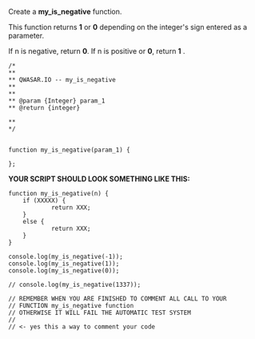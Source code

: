 Create a ****my_is_negative**** function. 

This function returns ****1**** or ****0**** depending on the integer's sign entered as a parameter. 

If n is negative, return ****0****. If n is positive or ****0****, return ****1**** .

	/*
	**
	** QWASAR.IO -- my_is_negative
	**
	**
	** @param {Integer} param_1
	** @return {integer}
		
	**
	*/
	
	
	function my_is_negative(param_1) {

	};	

****YOUR SCRIPT SHOULD LOOK SOMETHING LIKE THIS:****


	function my_is_negative(n) {
	  	if (XXXXX) {
    			return XXX;
  		}
  		else {
    			return XXX;
  		}
	}
	
	console.log(my_is_negative(-1));
	console.log(my_is_negative(1));
	console.log(my_is_negative(0));
	
	// console.log(my_is_negative(1337));
	
	// REMEMBER WHEN YOU ARE FINISHED TO COMMENT ALL CALL TO YOUR
	// FUNCTION my_is_negative function
	// OTHERWISE IT WILL FAIL THE AUTOMATIC TEST SYSTEM
	//
	// <- yes this a way to comment your code


